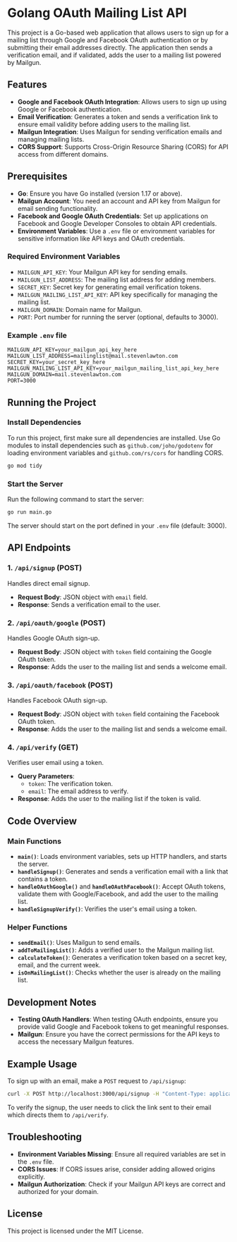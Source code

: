 # Golang OAuth Mailing List API

This project is a Go-based web application that allows users to sign up for a mailing list through Google and Facebook OAuth authentication or by submitting their email addresses directly. The application then sends a verification email, and if validated, adds the user to a mailing list powered by Mailgun.

## Features
- **Google and Facebook OAuth Integration**: Allows users to sign up using Google or Facebook authentication.
- **Email Verification**: Generates a token and sends a verification link to ensure email validity before adding users to the mailing list.
- **Mailgun Integration**: Uses Mailgun for sending verification emails and managing mailing lists.
- **CORS Support**: Supports Cross-Origin Resource Sharing (CORS) for API access from different domains.

## Prerequisites
- **Go**: Ensure you have Go installed (version 1.17 or above).
- **Mailgun Account**: You need an account and API key from Mailgun for email sending functionality.
- **Facebook and Google OAuth Credentials**: Set up applications on Facebook and Google Developer Consoles to obtain API credentials.
- **Environment Variables**: Use a `.env` file or environment variables for sensitive information like API keys and OAuth credentials.

### Required Environment Variables
- `MAILGUN_API_KEY`: Your Mailgun API key for sending emails.
- `MAILGUN_LIST_ADDRESS`: The mailing list address for adding members.
- `SECRET_KEY`: Secret key for generating email verification tokens.
- `MAILGUN_MAILING_LIST_API_KEY`: API key specifically for managing the mailing list.
- `MAILGUN_DOMAIN`: Domain name for Mailgun.
- `PORT`: Port number for running the server (optional, defaults to 3000).

### Example `.env` file
```env
MAILGUN_API_KEY=your_mailgun_api_key_here
MAILGUN_LIST_ADDRESS=mailinglist@mail.stevenlawton.com
SECRET_KEY=your_secret_key_here
MAILGUN_MAILING_LIST_API_KEY=your_mailgun_mailing_list_api_key_here
MAILGUN_DOMAIN=mail.stevenlawton.com
PORT=3000
```

## Running the Project

### Install Dependencies
To run this project, first make sure all dependencies are installed. Use Go modules to install dependencies such as `github.com/joho/godotenv` for loading environment variables and `github.com/rs/cors` for handling CORS.

```sh
go mod tidy
```

### Start the Server
Run the following command to start the server:

```sh
go run main.go
```

The server should start on the port defined in your `.env` file (default: 3000).

## API Endpoints

### 1. `/api/signup` (POST)
Handles direct email signup.
- **Request Body**: JSON object with `email` field.
- **Response**: Sends a verification email to the user.

### 2. `/api/oauth/google` (POST)
Handles Google OAuth sign-up.
- **Request Body**: JSON object with `token` field containing the Google OAuth token.
- **Response**: Adds the user to the mailing list and sends a welcome email.

### 3. `/api/oauth/facebook` (POST)
Handles Facebook OAuth sign-up.
- **Request Body**: JSON object with `token` field containing the Facebook OAuth token.
- **Response**: Adds the user to the mailing list and sends a welcome email.

### 4. `/api/verify` (GET)
Verifies user email using a token.
- **Query Parameters**:
    - `token`: The verification token.
    - `email`: The email address to verify.
- **Response**: Adds the user to the mailing list if the token is valid.

## Code Overview

### Main Functions
- **`main()`**: Loads environment variables, sets up HTTP handlers, and starts the server.
- **`handleSignup()`**: Generates and sends a verification email with a link that contains a token.
- **`handleOAuthGoogle()`** and **`handleOAuthFacebook()`**: Accept OAuth tokens, validate them with Google/Facebook, and add the user to the mailing list.
- **`handleSignupVerify()`**: Verifies the user's email using a token.

### Helper Functions
- **`sendEmail()`**: Uses Mailgun to send emails.
- **`addToMailingList()`**: Adds a verified user to the Mailgun mailing list.
- **`calculateToken()`**: Generates a verification token based on a secret key, email, and the current week.
- **`isOnMailingList()`**: Checks whether the user is already on the mailing list.

## Development Notes
- **Testing OAuth Handlers**: When testing OAuth endpoints, ensure you provide valid Google and Facebook tokens to get meaningful responses.
- **Mailgun**: Ensure you have the correct permissions for the API keys to access the necessary Mailgun features.

## Example Usage
To sign up with an email, make a `POST` request to `/api/signup`:

```sh
curl -X POST http://localhost:3000/api/signup -H "Content-Type: application/json" -d '{"email":"example@example.com"}'
```

To verify the signup, the user needs to click the link sent to their email which directs them to `/api/verify`.

## Troubleshooting
- **Environment Variables Missing**: Ensure all required variables are set in the `.env` file.
- **CORS Issues**: If CORS issues arise, consider adding allowed origins explicitly.
- **Mailgun Authorization**: Check if your Mailgun API keys are correct and authorized for your domain.

## License
This project is licensed under the MIT License.

